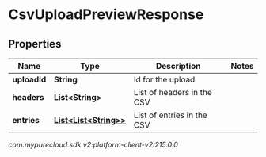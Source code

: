# CsvUploadPreviewResponse


## Properties

| Name | Type | Description | Notes |
| ------------ | ------------- | ------------- | ------------- |
| **uploadId** | **String** | Id for the upload |  |
| **headers** | **List&lt;String&gt;** | List of headers in the CSV |  |
| **entries** | [**List&lt;List&lt;String&gt;&gt;**](List) | List of entries in the CSV |  |




_com.mypurecloud.sdk.v2:platform-client-v2:215.0.0_
